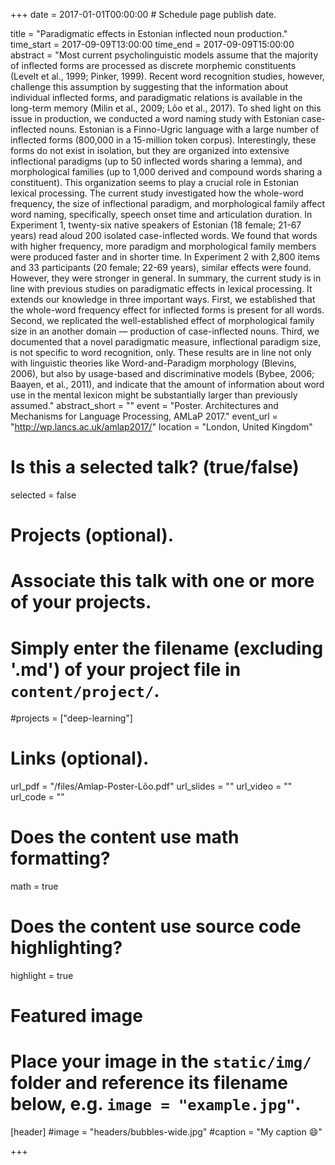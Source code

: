 +++
date = 2017-01-01T00:00:00  # Schedule page publish date.

title = "Paradigmatic effects in Estonian inflected noun production."
time_start = 2017-09-09T13:00:00
time_end = 2017-09-09T15:00:00
abstract = "Most current psycholinguistic models assume that the majority of inflected forms are processed as discrete morphemic constituents (Levelt et al., 1999; Pinker, 1999). Recent word recognition studies, however, challenge this assumption by suggesting that the information about individual inflected forms, and paradigmatic relations is available in the long-term memory (Milin et al., 2009; Lõo et al., 2017). To shed light on this issue in production, we conducted a word naming study with Estonian case-inflected nouns. Estonian is a Finno-Ugric language with a large number of inflected forms (800,000 in a 15-million token corpus). Interestingly, these forms do not exist in isolation, but they are organized into extensive inflectional paradigms (up to 50 inflected words sharing a lemma), and morphological families (up to 1,000 derived and compound words sharing a constituent). This organization seems to play a crucial role in Estonian lexical processing. The current study investigated how the whole-word frequency, the size of inflectional paradigm, and morphological family affect word naming, specifically, speech onset time and articulation duration. In Experiment 1, twenty-six native speakers of Estonian (18 female; 21-67 years) read aloud 200 isolated case-inflected words. We found that words with higher frequency, more paradigm and morphological family members were produced faster and in shorter time. In Experiment 2 with 2,800 items and 33 participants (20 female; 22-69 years), similar effects were found. However, they were stronger in general. In summary, the current study is in line with previous studies on paradigmatic effects in lexical processing. It extends our knowledge in three important ways. First, we established that the whole-word frequency effect for inflected forms is present for all words. Second, we replicated the well-established effect of morphological family size in an another domain — production of case-inflected nouns. Third, we documented that a novel paradigmatic measure, inflectional paradigm size, is not specific to word recognition, only. These results are in line not only with linguistic theories like Word-and-Paradigm morphology (Blevins, 2006), but also by usage-based and discriminative models (Bybee, 2006; Baayen, et al., 2011), and indicate that the amount of information about word use in the mental lexicon might be substantially larger than previously assumed."
abstract_short = ""
event = "Poster. Architectures and Mechanisms for Language Processing, AMLaP 2017."
event_url = "http://wp.lancs.ac.uk/amlap2017/"
location = "London, United Kingdom"

# Is this a selected talk? (true/false)
selected = false

# Projects (optional).
#   Associate this talk with one or more of your projects.
#   Simply enter the filename (excluding '.md') of your project file in `content/project/`.
#projects = ["deep-learning"]

# Links (optional).
url_pdf = "/files/Amlap-Poster-Lõo.pdf"
url_slides = ""
url_video = ""
url_code = ""

# Does the content use math formatting?
math = true

# Does the content use source code highlighting?
highlight = true

# Featured image
# Place your image in the `static/img/` folder and reference its filename below, e.g. `image = "example.jpg"`.
[header]
#image = "headers/bubbles-wide.jpg"
#caption = "My caption :smile:"

+++


